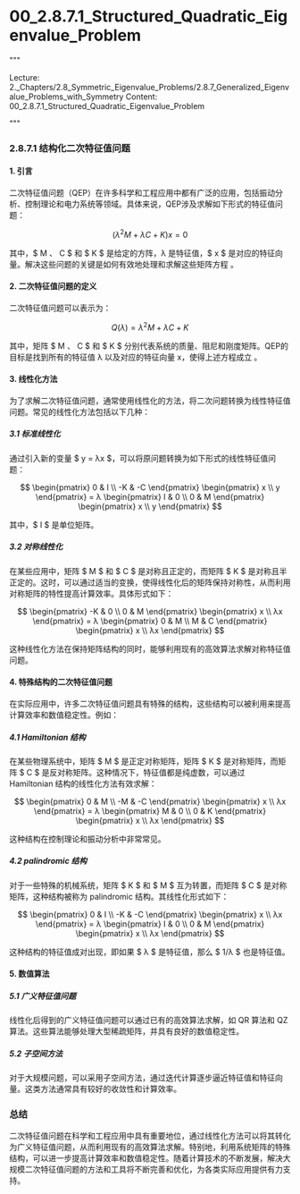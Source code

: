 # 00_2.8.7.1_Structured_Quadratic_Eigenvalue_Problem

"""

Lecture: 2._Chapters/2.8_Symmetric_Eigenvalue_Problems/2.8.7_Generalized_Eigenvalue_Problems_with_Symmetry
Content: 00_2.8.7.1_Structured_Quadratic_Eigenvalue_Problem

"""

### 2.8.7.1 结构化二次特征值问题

#### 1. 引言

二次特征值问题（QEP）在许多科学和工程应用中都有广泛的应用，包括振动分析、控制理论和电力系统等领域。具体来说，QEP涉及求解如下形式的特征值问题：

$$ (λ^2M + λC + K)x = 0 $$

其中，$ M $、$ C $ 和 $ K $ 是给定的方阵，λ 是特征值，$ x $ 是对应的特征向量。解决这些问题的关键是如何有效地处理和求解这些矩阵方程 。

#### 2. 二次特征值问题的定义

二次特征值问题可以表示为：

$$ Q(λ) = λ^2M + λC + K $$

其中，矩阵 $ M $、$ C $ 和 $ K $ 分别代表系统的质量、阻尼和刚度矩阵。QEP的目标是找到所有的特征值 λ 以及对应的特征向量 x，使得上述方程成立 。

#### 3. 线性化方法

为了求解二次特征值问题，通常使用线性化的方法，将二次问题转换为线性特征值问题。常见的线性化方法包括以下几种：

##### 3.1 标准线性化

通过引入新的变量 $ y = λx $，可以将原问题转换为如下形式的线性特征值问题：

$$ \begin{pmatrix}
0 & I \\
-K & -C 
\end{pmatrix} 
\begin{pmatrix}
x \\
y
\end{pmatrix}
= λ
\begin{pmatrix}
I & 0 \\
0 & M
\end{pmatrix}
\begin{pmatrix}
x \\
y
\end{pmatrix} $$

其中，$ I $ 是单位矩阵。

##### 3.2 对称线性化

在某些应用中，矩阵 $ M $ 和 $ C $ 是对称且正定的，而矩阵 $ K $ 是对称且半正定的。这时，可以通过适当的变换，使得线性化后的矩阵保持对称性，从而利用对称矩阵的特性提高计算效率。具体形式如下：

$$ \begin{pmatrix}
-K & 0 \\
0 & M
\end{pmatrix} 
\begin{pmatrix}
x \\
λx
\end{pmatrix}
= λ
\begin{pmatrix}
0 & M \\
M & C
\end{pmatrix}
\begin{pmatrix}
x \\
λx
\end{pmatrix} $$

这种线性化方法在保持矩阵结构的同时，能够利用现有的高效算法求解对称特征值问题。

#### 4. 特殊结构的二次特征值问题

在实际应用中，许多二次特征值问题具有特殊的结构，这些结构可以被利用来提高计算效率和数值稳定性。例如：

##### 4.1 Hamiltonian 结构

在某些物理系统中，矩阵 $ M $ 是正定对称矩阵，矩阵 $ K $ 是对称矩阵，而矩阵 $ C $ 是反对称矩阵。这种情况下，特征值都是纯虚数，可以通过 Hamiltonian 结构的线性化方法有效求解：

$$ \begin{pmatrix}
0 & M \\
-M & -C
\end{pmatrix} 
\begin{pmatrix}
x \\
λx
\end{pmatrix}
= λ
\begin{pmatrix}
M & 0 \\
0 & K
\end{pmatrix}
\begin{pmatrix}
x \\
λx
\end{pmatrix} $$

这种结构在控制理论和振动分析中非常常见。

##### 4.2 palindromic 结构

对于一些特殊的机械系统，矩阵 $ K $ 和 $ M $ 互为转置，而矩阵 $ C $ 是对称矩阵，这种结构被称为 palindromic 结构。其线性化形式如下：

$$ \begin{pmatrix}
0 & I \\
-K & -C
\end{pmatrix} 
\begin{pmatrix}
x \\
λx
\end{pmatrix}
= λ
\begin{pmatrix}
I & 0 \\
0 & M
\end{pmatrix}
\begin{pmatrix}
x \\
λx
\end{pmatrix} $$

这种结构的特征值成对出现，即如果 $ λ $ 是特征值，那么 $ 1/λ $ 也是特征值。

#### 5. 数值算法

##### 5.1 广义特征值问题

线性化后得到的广义特征值问题可以通过已有的高效算法求解，如 QR 算法和 QZ 算法。这些算法能够处理大型稀疏矩阵，并具有良好的数值稳定性。

##### 5.2 子空间方法

对于大规模问题，可以采用子空间方法，通过迭代计算逐步逼近特征值和特征向量。这类方法通常具有较好的收敛性和计算效率。

### 总结

二次特征值问题在科学和工程应用中具有重要地位，通过线性化方法可以将其转化为广义特征值问题，从而利用现有的高效算法求解。特别地，利用系统矩阵的特殊结构，可以进一步提高计算效率和数值稳定性。随着计算技术的不断发展，解决大规模二次特征值问题的方法和工具将不断完善和优化，为各类实际应用提供有力支持。